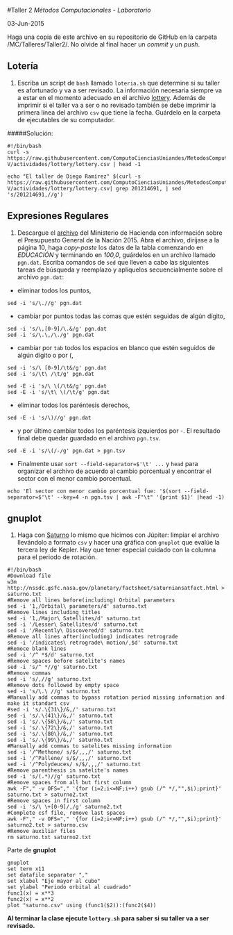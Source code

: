 #Taller 2
*Métodos Computacionales - Laboratorio*

03-Jun-2015

Haga una copia de este archivo en su repositorio de GitHub en la carpeta /MC/Talleres/Taller2/. No olvide al final hacer un *commit* y un *push*.

## Lotería

1. Escriba  un script de `bash` llamado `loteria.sh` que determine si su taller es afortunado y va a ser revisado. La información necesaria siempre va a estar en el momento adecuado en el archivo [lottery](https://raw.githubusercontent.com/ComputoCienciasUniandes/MetodosComputacionalesLaboratorio/master/2015-V/actividades/lottery/lottery.csv). Además de imprimir si el taller va a ser o no revisado también se debe imprimir la primera línea del archivo `csv` que tiene la fecha. Guárdelo en la carpeta de ejecutables de su computador.

#####Solución:
```
#!/bin/bash
curl -s https://raw.githubusercontent.com/ComputoCienciasUniandes/MetodosComputacionalesLaboratorio/master/2015-V/actividades/lottery/lottery.csv | head -1

echo "El taller de Diego Ramírez" $(curl -s https://raw.githubusercontent.com/ComputoCienciasUniandes/MetodosComputacionalesLaboratorio/master/2015-V/actividades/lottery/lottery.csv| grep 201214691, | sed 's/201214691,//g')
```

## Expresiones Regulares

1. Descargue el [archivo](http://www.minhacienda.gov.co/portal/page/portal/HomeMinhacienda/presupuestogeneraldelanacion/ProyectoPGN/2015/Presentacion%20Proyecto%202015.pdf) del Ministerio de Hacienda con información sobre el Presupuesto General de la Nación 2015. Abra el archivo, diríjase a la página 10, haga *copy-paste* los datos de la tabla comenzando en *EDUCACIÓN* y terminando en *100,0*, guárdelos en un archivo llamado `pgn.dat`. Escriba comandos de `sed` que lleven a cabo las siguientes tareas de búsqueda y reemplazo y aplíquelos secuencialmente sobre el archivo `pgn.dat`: 

* eliminar todos los puntos,
```
sed -i 's/\.//g' pgn.dat
```
* cambiar por puntos todas las comas que estén seguidas de algún dígito,
```
sed -i 's/\,[0-9]/\.&/g' pgn.dat
sed -i 's/\.\,/\./g' pgn.dat
```
* cambiar por `tab` todos los espacios en blanco que estén seguidos de algún dígito o por (,
```
sed -i 's/\ [0-9]/\t&/g' pgn.dat
sed -i 's/\t\ /\t/g' pgn.dat

sed -E -i 's/\ \(/\t&/g' pgn.dat
sed -E -i 's/\t\ \(/\t/g' pgn.dat
```
* eliminar todos los paréntesis derechos,
```
sed -E -i 's/\)//g' pgn.dat
```
* y por último cambiar todos los paréntesis izquierdos por -. El resultado final debe quedar guardado en el archivo `pgn.tsv`.
```
sed -E -i 's/\(/-/g' pgn.dat > pgn.tsv
```
* Finalmente usar `sort --field-separator=$'\t' ...`  y `head` para organizar el archivo de acuerdo al cambio porcentual y encontrar el sector con el menor cambio porcentual.
```
echo 'El sector con menor cambio porcentual fue: '$(sort --field-separator=$'\t' --key=4 -n pgn.tsv | awk -F"\t" '{print $1}' |head -1)
```

## gnuplot

1. Haga con [Saturno](http://nssdc.gsfc.nasa.gov/planetary/factsheet/saturniansatfact.html) lo mismo que hicimos con Júpiter: limpiar el archivo llevándolo a formato `csv` y hacer una gráfica con `gnuplot` que evalúe la tercera ley de Kepler. Hay que tener especial cuidado con la columna para el periodo de rotación.
```
#!/bin/bash
#Download file
w3m http://nssdc.gsfc.nasa.gov/planetary/factsheet/saturniansatfact.html > saturno.txt
#Remove all lines before(including) Orbital parameters
sed -i '1,/Orbital\ parameters/d' saturno.txt
#Remove lines including titles
sed -i '1,/Major\ Satellites/d' saturno.txt
sed -i '/Lesser\ Satellites/d' saturno.txt
sed -i '/Recently\ Discovered/d' saturno.txt
#Remove all lines after(including) indicates retrograde
sed -i '/indicates\ retrograde\ motion/,$d' saturno.txt
#Remoce blank lines
sed -i '/^ *$/d' saturno.txt
#Remove spaces before satelite's names
sed -i 's/^ *//g' saturno.txt
#Remove commas
sed -i 's/,//g' saturno.txt
#Remove dots followed by empty space
sed -i 's/\.\ //g' saturno.txt
#Manually add commas to bypass rotation period missing information and make it standart csv
#sed -i 's/.\{31\}/&,/' saturno.txt
sed -i 's/.\{41\}/&,/' saturno.txt
sed -i 's/.\{58\}/&,/' saturno.txt
sed -i 's/.\{72\}/&,/' saturno.txt
sed -i 's/.\{80\}/&,/' saturno.txt
sed -i 's/.\{99\}/&,/' saturno.txt
#Manually add commas to satelites missing information
sed -i '/^Methone/ s/$/,,,/' saturno.txt
sed -i '/^Pallene/ s/$/,,,/' saturno.txt
sed -i '/^Polydeuces/ s/$/,,,/' saturno.txt
#Remove parenthesis in satelite's names
sed -i 's/(.*)//g' saturno.txt
#Remove spaces from all but first column
awk -F"," -v OFS="," '{for (i=2;i<=NF;i++) gsub (/^ */,"",$i);print}' saturno.txt > saturno2.txt
#Remove spaces in first column
sed -i 's/\ \+[0-9]/,/g' saturno2.txt
#Complete csf file, remove last spaces
awk -F"," -v OFS="," '{for (i=2;i<=NF;i++) gsub (/^ */,"",$i);print}' saturno2.txt > saturno.csv
#Remove auxiliar files
rm saturno.txt saturno2.txt
```
Parte de **gnuplot**
```
gnuplot
set term x11
set datafile separator ","
set xlabel "Eje mayor al cubo"
set ylabel "Periodo orbital al cuadrado"
func1(x) = x**3
func2(x) = x**2
plot "saturno.csv" using (func1($2)):(func2($4))
```

**Al terminar la clase ejecute `lottery.sh` para saber si su taller va a ser revisado.**
